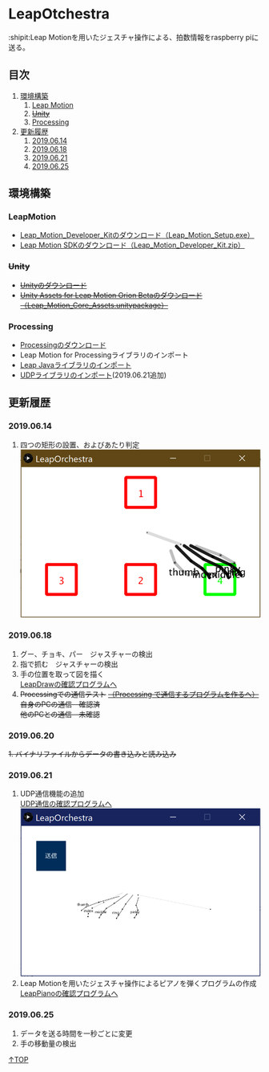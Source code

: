 # LeapOtchestra
:shipit:Leap Motionを用いたジェスチャ操作による、拍数情報をraspberry piに送る。
## 目次
1. [環境構築](#環境構築)  
    1. [Leap Motion](#leapmotion)  
    2. [~~Unity~~](#unity)  
    3. [Processing](#processing)
2. [更新履歴](#更新履歴)  
    1. [2019.06.14](#20190614)  
    2. [2019.06.18](#20190618)  
    3. [2019.06.21](#20190621)  
    4. [2019.06.25](#20190625)
## 環境構築
### LeapMotion
* [Leap_Motion_Developer_Kitのダウンロード（Leap_Motion_Setup.exe）](https://developer.leapmotion.com/get-started)
* [Leap Motion SDKのダウンロード（Leap_Motion_Developer_Kit.zip）](https://developer.leapmotion.com/get-started)
### ~~Unity~~
* [~~Unityのダウンロード~~](https://store.unity.com/ja?_ga=2.109239045.1635307830.1561082608-1793881246.1537953195&currency=JPY)
* [~~Unity Assets for Leap Motion Orion Betaのダウンロード（Leap_Motion_Core_Assets.unitypackage）~~](https://developer.leapmotion.com/unity#5436356)
### Processing
* [Processingのダウンロード](https://processing.org/download/)
* Leap Motion for Processingライブラリのインポート
* [Leap Javaライブラリのインポート](https://developer-archive.leapmotion.com/documentation/java/devguide/Leap_Processing.html)
* [UDPライブラリのインポート](https://memorandums.hatenablog.com/entry/2016/11/08/203610)(2019.06.21追加)

## 更新履歴
### 2019.06.14
1. 四つの矩形の設置、およびあたり判定  
![20190614](./image/20190614.png)
### 2019.06.18
1. グー、チョキ、パー　ジャスチャーの検出
2. 指で抓む　ジャスチャーの検出
3. 手の位置を取って図を描く  
 [LeapDrawの確認プログラムへ](https://github.com/SkyoKen/LeapDraw/tree/master/exe)
4. ~~Processingでの通信テスト~~   [~~（Processing で通信するプログラムを作るへ）~~](https://github.com/SkyoKen/NetTerminal/tree/master/Net)  
    ~~自身のPCの通信　確認済~~  
    ~~他のPCとの通信　未確認~~
### 2019.06.20
~~1. バイナリファイルからデータの書き込みと読み込み~~
### 2019.06.21
1. UDP通信機能の追加  
[UDP通信の確認プログラムへ](https://github.com/SkyoKen/NetTerminal//tree/master/UDP)  
![20190621](./image/20190621.png)
2. Leap Motionを用いたジェスチャ操作によるピアノを弾くプログラムの作成  
[LeapPianoの確認プログラムへ](https://github.com/SkyoKen/LeapPiano/tree/master/exe)
### 2019.06.25
1. データを送る時間を一秒ごとに変更
2. 手の移動量の検出

[↑TOP](#目次)

